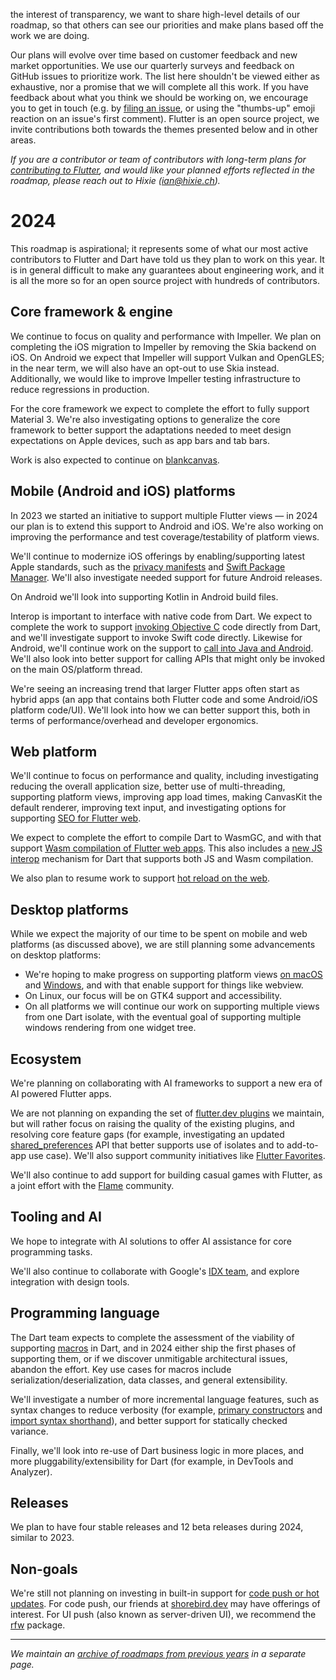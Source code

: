 the interest of transparency, we want to share high-level details of our roadmap, so that others can see our priorities and make plans based off the work we are doing.

Our plans will evolve over time based on customer feedback and new market opportunities. We use our quarterly surveys and feedback on GitHub issues to prioritize work. The list here shouldn't be viewed either as exhaustive, nor a promise that we will complete all this work. If you have feedback about what you think we should be working on, we encourage you to get in touch (e.g. by [filing an issue](https://github.com/flutter/flutter/issues/new/choose), or using the "thumbs-up" emoji reaction on an issue's first comment). Flutter is an open source project, we invite contributions both towards the themes presented below and in other areas.

_If you are a contributor or team of contributors with long-term plans for [contributing to Flutter](../../CONTRIBUTING.md), and would like your planned efforts reflected in the roadmap, please reach out to Hixie (ian@hixie.ch)._

# 2024

This roadmap is aspirational; it represents some of what our most active contributors to Flutter and Dart have told us they plan to work on this year. It is in general difficult to make any guarantees about engineering work, and it is all the more so for an open source project with hundreds of contributors.

## Core framework & engine

We continue to focus on quality and performance with Impeller.  We plan on completing the iOS migration to Impeller by removing the Skia backend on iOS. On Android we expect that Impeller will support Vulkan and OpenGLES; in the near term, we will also have an opt-out to use Skia instead. Additionally, we would like to improve Impeller testing infrastructure to reduce regressions in production.

For the core framework we expect to complete the effort to fully support Material 3. We're also investigating options to generalize the core framework to better support the adaptations needed to meet design expectations on Apple devices, such as app bars and tab bars.

Work is also expected to continue on [blankcanvas](https://docs.google.com/document/d/1rS_RO2DQ_d4_roc3taAB6vXFjv7-9hJP7pyZ9NhPOdA/edit?resourcekey=0-VBzTPoqLwsruo0j9dokuOg).

## Mobile (Android and iOS) platforms

In 2023 we started an initiative to support multiple Flutter views — in 2024 our plan is to extend this support to Android and iOS. We're also working on improving the performance and test coverage/testability of platform views.

We'll continue to modernize iOS offerings by enabling/supporting latest Apple standards, such as the [privacy manifests](https://github.com/flutter/flutter/issues/143232) and [Swift Package Manager](https://github.com/flutter/flutter/issues/33850). We'll also investigate needed support for future Android releases.

On Android we'll look into supporting Kotlin in Android build files.

Interop is important to interface with native code from Dart. We expect to complete the work to support [invoking Objective C](https://dart.dev/interop/objective-c-interop) code directly from Dart, and we'll investigate support to invoke Swift code directly. Likewise for Android, we'll continue work on the support to [call into Java and Android](https://dart.dev/interop/java-interop). We'll also look into better support for calling APIs that might only be invoked on the main OS/platform thread.

We're seeing an increasing trend that larger Flutter apps often start as hybrid apps (an app that contains both Flutter code and some Android/iOS platform code/UI). We'll look into how we can better support this, both in terms of performance/overhead and developer ergonomics.

## Web platform

We'll continue to focus on performance and quality, including investigating reducing the overall application size, better use of multi-threading, supporting platform views, improving app load times, making CanvasKit the default renderer, improving text input, and investigating options for supporting [SEO for Flutter web](https://github.com/flutter/flutter/issues/46789).

We expect to complete the effort to compile Dart to WasmGC, and with that support [Wasm compilation of Flutter web apps](https://docs.flutter.dev/platform-integration/web/wasm). This also includes a [new JS interop](https://github.com/dart-lang/sdk/issues/35084) mechanism for Dart that supports both JS and Wasm compilation.

We also plan to resume work to support [hot reload on the web](https://github.com/flutter/flutter/issues/53041).

## Desktop platforms

While we expect the majority of our time to be spent on mobile and web platforms (as discussed above), we are still planning some advancements on desktop platforms:

* We're hoping to make progress on supporting platform views [on macOS](https://github.com/flutter/flutter/issues/41722) and [Windows](https://github.com/flutter/flutter/issues/31713), and with that enable support for things like webview.
* On Linux, our focus will be on GTK4 support and accessibility.
* On all platforms we will continue our work on supporting multiple views from one Dart isolate, with the eventual goal of supporting multiple windows rendering from one widget tree.

## Ecosystem

We're planning on collaborating with AI frameworks to support a new era of AI powered Flutter apps.

We are not planning on expanding the set of [flutter.dev plugins](https://pub.dev/publishers/flutter.dev/packages) we maintain, but will rather focus on raising the quality of the existing plugins, and resolving core feature gaps (for example, investigating an updated [shared_preferences](https://pub.dev/packages/shared_preferences) API that better supports use of isolates and to add-to-app use case). We'll also support community initiatives like [Flutter Favorites](https://pub.dev/packages?q=is%3Aflutter-favorite).

We'll also continue to add support for building casual games with Flutter, as a joint effort with the [Flame](https://flame-engine.org/) community.

## Tooling and AI

We hope to integrate with AI solutions to offer AI assistance for core programming tasks.

We'll also continue to collaborate with Google's [IDX team](https://developers.google.com/idx), and explore integration with design tools.

## Programming language

The Dart team expects to complete the assessment of the viability of supporting [macros](https://github.com/dart-lang/language/issues/1482) in Dart, and in 2024 either ship the first phases of supporting them, or if we discover unmitigable architectural issues, abandon the effort. Key use cases for macros include serialization/deserialization, data classes, and general extensibility.

We'll investigate a number of more incremental language features, such as syntax changes to reduce verbosity (for example, [primary constructors](https://github.com/dart-lang/language/issues/2364) and [import syntax shorthand](https://github.com/dart-lang/language/issues/649)), and better support for statically checked variance.

Finally, we'll look into re-use of Dart business logic in more places, and more pluggability/extensibility for Dart (for example, in DevTools and Analyzer).

## Releases

We plan to have four stable releases and 12 beta releases during 2024, similar to 2023.

## Non-goals

We're still not planning on investing in built-in support for [code push or hot updates](https://github.com/flutter/flutter/issues/14330). For code push, our friends at [shorebird.dev](https://shorebird.dev/) may have offerings of interest. For UI push (also known as server-driven UI), we recommend the [rfw](https://pub.dev/packages/rfw) package.

***

_We maintain an [archive of roadmaps from previous years]([Archive]-Old-Roadmaps.md) in a separate page._
